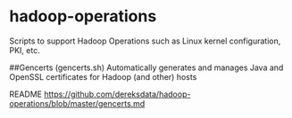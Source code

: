 # hadoop-operations
Scripts to support Hadoop Operations such as Linux kernel configuration, PKI, etc.

##Gencerts (gencerts.sh)
Automatically generates and manages Java and OpenSSL certificates for Hadoop (and other) hosts

README https://github.com/dereksdata/hadoop-operations/blob/master/gencerts.md

